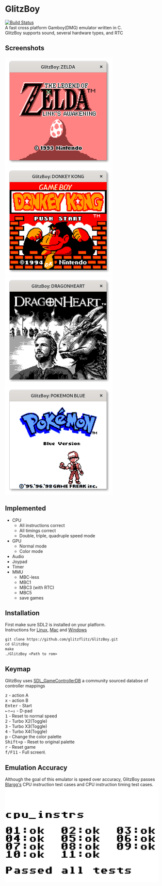 # GlitzBoy
[![Build Status](https://travis-ci.org/glitzflitz/GlitzBoy.svg?branch=master)](https://travis-ci.org/glitzflitz/GlitzBoy)\
A fast cross platform Gamboy(DMG) emulator written in C. \
GlitzBoy supports sound, several hardware types, and RTC

## Screenshots
![Screenshot 1](https://raw.githubusercontent.com/glitzflitz/GlitzBoy/master/Screenshots/zelda.png)
![Screenshot 2](https://raw.githubusercontent.com/glitzflitz/GlitzBoy/master/Screenshots/donkeykong.png)
![Screenshot 3](https://raw.githubusercontent.com/glitzflitz/GlitzBoy/master/Screenshots/dragonheart.png)
![Screenshot 4](https://raw.githubusercontent.com/glitzflitz/GlitzBoy/master/Screenshots/pokemonblue.png)


Implemented
-----------

* CPU
  - All instructions correct
  - All timings correct
  - Double, triple, quadruple speed mode
* GPU
  - Normal mode
  - Color mode
* Audio
* Joypad
* Timer
* MMU
  - MBC-less
  - MBC1
  - MBC3 (with RTC)
  - MBC5
  - save games




## Installation
First make sure SDL2 is installed on your platform.\
Instructions for [Linux](https://wiki.libsdl.org/Installation), [Mac](https://stackoverflow.com/questions/47295218/install-sdl2-in-mac) and [Windows](https://w3.cs.jmu.edu/bernstdh/Web/common/help/cpp_mingw-sdl-setup.php)
```
git clone https://github.com/glitzflitz/GlitzBoy.git
cd GlitzBoy
make
./GlitzBoy <Path to rom>
```
## Keymap
GlitzBoy uses [SDL_GameControllerDB](https://github.com/gabomdq/SDL_GameControllerDB) a community sourced databse of controller mappings

<kbd>z</kbd>  - action A\
<kbd>x</kbd>  - action B\
<kbd>Enter</kbd> - Start\
<kbd>←↑→↓</kbd> - D-pad\
<kbd>1</kbd>  - Reset to normal speed\
<kbd>2</kbd>  -  Turbo X2(Toggle)\
<kbd>3</kbd>  -  Turbo X3(Toggle)\
<kbd>4</kbd>  -  Turbo X4(Toggle)\
<kbd>p</kbd>  - Change the color palette\
<kbd>Shift+p</kbd>  - Reset to original palette\
<kbd>r</kbd> - Reset game\
<kbd>f/F11</kbd>  - Full screen\


## Emulation Accuracy
Although the goal of this emulator is speed over accuracy, GlitzBoy passes [Blargg's](http://gbdev.gg8.se/files/roms/blargg-gb-tests/) CPU instruction test cases and CPU instruction timing test cases.
![CPU_Test](https://raw.githubusercontent.com/glitzflitz/GlitzBoy/master/Screenshots/cpu_test.png)
